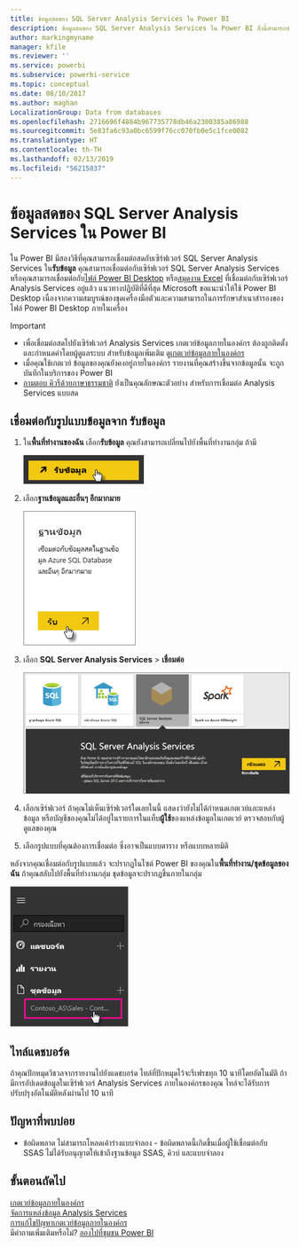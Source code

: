```yaml
---
title: ข้อมูลสดของ SQL Server Analysis Services ใน Power BI
description: ข้อมูลสดของ SQL Server Analysis Services ใน Power BI สิ่งนี้สามารถทำได้ผ่านแหล่งข้อมูล ที่ถูกกำหนดค่าสำหรับเกตเวย์เอ็นเตอร์ไพรส์
author: markingmyname
manager: kfile
ms.reviewer: ''
ms.service: powerbi
ms.subservice: powerbi-service
ms.topic: conceptual
ms.date: 08/10/2017
ms.author: maghan
LocalizationGroup: Data from databases
ms.openlocfilehash: 2716696f4884b967735778db46a2300385a86988
ms.sourcegitcommit: 5e83fa6c93a0bc6599f76cc070fb0e5c1fce0082
ms.translationtype: HT
ms.contentlocale: th-TH
ms.lasthandoff: 02/13/2019
ms.locfileid: "56215837"
---
```

# <a name="sql-server-analysis-services-live-data-in-power-bi"></a>ข้อมูลสดของ SQL Server Analysis Services ใน Power BI
ใน Power BI มีสองวิธีที่คุณสามารถเชื่อมต่อสดกับเซิร์ฟเวอร์ SQL Server Analysis Services ใน**รับข้อมูล** คุณสามารถเชื่อมต่อกับเซิร์ฟเวอร์ SQL Server Analysis Services หรือคุณสามารถเชื่อมต่อกับ[ไฟล์ Power BI Desktop](service-desktop-files.md) หรือ[สมุดงาน Excel](service-excel-workbook-files.md) ที่เชื่อมต่อกับเซิร์ฟเวอร์ Analysis Services อยู่แล้ว แนวทางปฏิบัติที่ดีที่สุด Microsoft ขอแนะนำให้ใช้ Power BI Desktop เนื่องจากความสมบูรณ์ของชุดเครื่องมือตัวและความสามารถในการรักษาสำเนาสำรองของไฟล์ Power BI Desktop ภายในเครื่อง

 >[!IMPORTANT]
 >* เพื่อเชื่อมต่อสดไปยังเซิร์ฟเวอร์ Analysis Services เกตเวย์ข้อมูลภายในองค์กร ต้องถูกติดตั้งและกำหนดค่าโดยผู้ดูแลระบบ สำหรับข้อมูลเพิ่มเติม ดู[เกตเวย์ข้อมูลภายในองค์กร](service-gateway-onprem.md)
 >* เมื่อคุณใช้เกตเวย์ ข้อมูลของคุณยังคงอยู่ภายในองค์กร  รายงานที่คุณสร้างขึ้นจากข้อมูลนั้น จะถูกบันทึกในบริการของ Power BI 
 >* [ถามตอบ คิวรีด้วยภาษาธรรมชาติ](service-q-and-a-direct-query.md) ยังเป็นคุณลักษณะตัวอย่าง สำหรับการเชื่อมต่อ Analysis Services แบบสด

## <a name="to-connect-to-a-model-from-get-data"></a>เชื่อมต่อกับรูปแบบข้อมูลจาก รับข้อมูล
1. ใน**พื้นที่ทำงานของฉัน** เลือก**รับข้อมูล** คุณยังสามารถเปลี่ยนไปยังพื้นที่ทำงานกลุ่ม ถ้ามี
   
   ![](media/sql-server-analysis-services-tabular-data/connecttoas_getdatabutton.png)
2. เลือก**ฐานข้อมูลและอื่นๆ อีกมากมาย**
   
   ![](media/sql-server-analysis-services-tabular-data/connecttoas_getdata_1.png)
3. เลือก **SQL Server Analysis Services** > **เชื่อมต่อ** 
   
   ![](media/sql-server-analysis-services-tabular-data/connecttoas_getdata_2.png)
4. เลือกเซิร์ฟเวอร์ ถ้าคุณไม่เห็นเซิร์ฟเวอร์ใดเลยในนี้ แสดงว่ายังไม่ได้กำหนดเกตเวย์และแหล่งข้อมูล หรือบัญชีของคุณไม่ได้อยู่ในรายการในแท็บ**ผู้ใช้**ของแหล่งข้อมูลในเกตเวย์ ตรวจสอบกับผู้ดูแลของคุณ
5. เลือกรูปแบบที่คุณต้องการเชื่อมต่อ ซึ่งอาจเป็นแบบตาราง หรือแบบหลายมิติ

หลังจากคุณเชื่อมต่อกับรูปแบบแล้ว จะปรากฏในไซต์ Power BI ของคุณใน**พื้นที่ทำงาน/ชุดข้อมูลของฉัน** ถ้าคุณสลับไปยังพื้นที่ทำงานกลุ่ม ชุดข้อมูลจะปรากฏขึ้นภายในกลุ่ม

![](media/sql-server-analysis-services-tabular-data/connecttoas_dataset_5.png)

## <a name="dashboard-tiles"></a>ไทล์แดชบอร์ด
ถ้าคุณปักหมุดวิชวลจากรายงานไปยังแดชบอร์ด ไทล์ที่ปักหมุดไว้จะรีเฟรชทุก 10 นาทีโดยอัตโนมัติ ถ้ามีการอัปเดตข้อมูลในเซิร์ฟเวอร์ Analysis Services ภายในองค์กรของคุณ ไทล์จะได้รับการปรับปรุงอัตโนมัติหลังผ่านไป 10 นาที

## <a name="common-issues"></a>ปัญหาที่พบบ่อย

* ข้อผิดพลาด ไม่สามารถโหลดเค้าร่างแบบจำลอง - ข้อผิดพลาดนี้เกิดขึ้นเมื่อผู้ใช้เชื่อมต่อกับ SSAS ไม่ได้รับอนุญาตให้เข้าถึงฐานข้อมูล SSAS, คิวบ์ และแบบจำลอง

## <a name="next-steps"></a>ขั้นตอนถัดไป
[เกตเวย์ข้อมูลภายในองค์กร](service-gateway-onprem.md)  
[จัดการแหล่งข้อมูล Analysis Services](service-gateway-enterprise-manage-ssas.md)  
[การแก้ไขปัญหาเกตเวย์ข้อมูลภายในองค์กร](service-gateway-onprem-tshoot.md)  
มีคำถามเพิ่มเติมหรือไม่? [ลองไปที่ชุมชน Power BI](http://community.powerbi.com/)